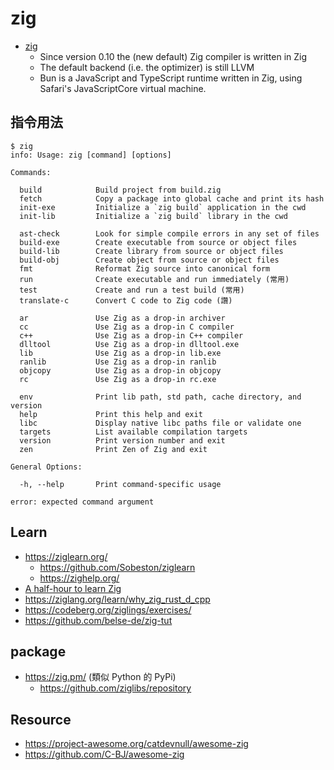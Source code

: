 # zig

* [zig](https://en.wikipedia.org/wiki/Zig_(programming_language))
    * Since version 0.10 the (new default) Zig compiler is written in Zig
    * The default backend (i.e. the optimizer) is still LLVM
    * Bun is a JavaScript and TypeScript runtime written in Zig, using Safari's JavaScriptCore virtual machine.

## 指令用法

```
$ zig
info: Usage: zig [command] [options]

Commands:

  build            Build project from build.zig
  fetch            Copy a package into global cache and print its hash
  init-exe         Initialize a `zig build` application in the cwd
  init-lib         Initialize a `zig build` library in the cwd

  ast-check        Look for simple compile errors in any set of files
  build-exe        Create executable from source or object files
  build-lib        Create library from source or object files
  build-obj        Create object from source or object files
  fmt              Reformat Zig source into canonical form
  run              Create executable and run immediately (常用)
  test             Create and run a test build (常用)
  translate-c      Convert C code to Zig code (讚)

  ar               Use Zig as a drop-in archiver
  cc               Use Zig as a drop-in C compiler
  c++              Use Zig as a drop-in C++ compiler
  dlltool          Use Zig as a drop-in dlltool.exe
  lib              Use Zig as a drop-in lib.exe
  ranlib           Use Zig as a drop-in ranlib
  objcopy          Use Zig as a drop-in objcopy
  rc               Use Zig as a drop-in rc.exe

  env              Print lib path, std path, cache directory, and version
  help             Print this help and exit
  libc             Display native libc paths file or validate one
  targets          List available compilation targets
  version          Print version number and exit
  zen              Print Zen of Zig and exit

General Options:

  -h, --help       Print command-specific usage

error: expected command argument
```

## Learn

* https://ziglearn.org/
    * https://github.com/Sobeston/ziglearn
    * https://zighelp.org/
* [A half-hour to learn Zig](https://gist.github.com/ityonemo/769532c2017ed9143f3571e5ac104e50)
* https://ziglang.org/learn/why_zig_rust_d_cpp
* https://codeberg.org/ziglings/exercises/
* https://github.com/belse-de/zig-tut

## package

* https://zig.pm/ (類似 Python 的 PyPi)
    * https://github.com/ziglibs/repository

## Resource

* https://project-awesome.org/catdevnull/awesome-zig
* https://github.com/C-BJ/awesome-zig